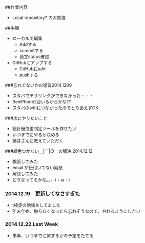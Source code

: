 ##作業内容
 - Local repository? のお勉強

##手順
 - ローカルで編集
	 - Addする
	 - commitする
	 - 適宜status確認
 - GitHubにアップする
	 - GitHubにadd
	 - pushする

###忘れてないかの復習2014.1209
 - スタバでテザリングができなかった・・・
 - BeniPhone2台いるからかな??
 - スタバのwifiにつながったのでとりあえずOK

###次にやりたいこと
 - 統計優位差判定ツールを作りたい
 - いつまでにやるか決める
 - 藤井さんに教えていただく

###緑色つかない＿|￣|○　の解決 2014.12.12
 - 検索してみた
 - email が紐付いてない疑惑
 - 解決してみた
 - どうなってるかな。。。(・ω・)

### 2014.12.19　更新してなさすぎた
 - t検定の勉強をしてました
 - 年末年始、触らなくなったら忘れそうなので、やれるようにしたい

### 2014.12.22 Last Week
 - 来年、いつまでに何するかの予定をたてる
